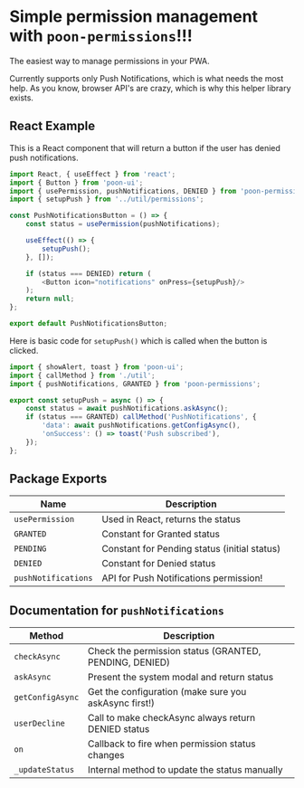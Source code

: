 # Simple permission management with `poon-permissions`!!!

The easiest way to manage permissions in your PWA.

Currently supports only Push Notifications, which is what needs the most help. As you know, browser API's are crazy,
which is why this helper library exists.

## React Example

This is a React component that will return a button if the user has denied push notifications.

``` javascript
import React, { useEffect } from 'react';
import { Button } from 'poon-ui';
import { usePermission, pushNotifications, DENIED } from 'poon-permissions';
import { setupPush } from '../util/permissions';

const PushNotificationsButton = () => {
	const status = usePermission(pushNotifications);

	useEffect(() => {
		setupPush();
	}, []);

	if (status === DENIED) return (
		<Button icon="notifications" onPress={setupPush}/>
	);
	return null;
};

export default PushNotificationsButton;
```

Here is basic code for `setupPush()` which is called when the button is clicked.

```javascript
import { showAlert, toast } from 'poon-ui';
import { callMethod } from './util';
import { pushNotifications, GRANTED } from 'poon-permissions';

export const setupPush = async () => {
    const status = await pushNotifications.askAsync();
    if (status === GRANTED) callMethod('PushNotifications', {
        'data': await pushNotifications.getConfigAsync(),
        'onSuccess': () => toast('Push subscribed'),
    });
};
```

## Package Exports

| Name                | Description                                  |
|---------------------|----------------------------------------------|
| `usePermission`     | Used in React, returns the status            |
| `GRANTED`           | Constant for Granted status                  |
| `PENDING`           | Constant for Pending status (initial status) |
| `DENIED`            | Constant for Denied status                   |
| `pushNotifications` | API for Push Notifications permission!       |

## Documentation for `pushNotifications`

| Method           | Description                                            |
|------------------|--------------------------------------------------------|
| `checkAsync`     | Check the permission status (GRANTED, PENDING, DENIED) |
| `askAsync`       | Present the system modal and return status             |
| `getConfigAsync` | Get the configuration (make sure you askAsync first!)  |
| `userDecline`    | Call to make checkAsync always return DENIED status    |
| `on`             | Callback to fire when permission status changes        |
| `_updateStatus`  | Internal method to update the status manually          |
